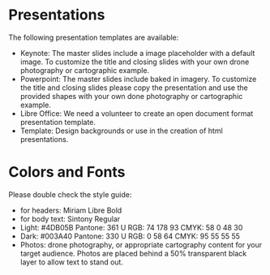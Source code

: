 # Presentations

The following presentation templates are available:

* Keynote: The master slides include a image placeholder with a default image. To customize the title and closing slides with your own drone photography or cartographic example.
* Powerpoint: The master slides include baked in imagery. To customize the title and closing slides please copy the presentation and use the provided shapes with your own done photography or cartographic example.
* Libre Office: We need a volunteer to create an open document format presentation template.
* Template: Design backgrounds or use in the creation of html presentations. 

# Colors and Fonts

Please double check the style guide:

* for headers: Miriam Libre Bold
* for body text: Sintony Regular
* Light: #4DB05B Pantone: 361 U RGB: 74 178 93 CMYK: 58 0 48 30
* Dark: #003A40 Pantone: 330 U RGB: 0 58 64 CMYK: 95 55 55 55
* Photos: drone photography, or appropriate cartography content for your target audience. Photos are placed behind a 50% transparent black layer to allow text to stand out.
